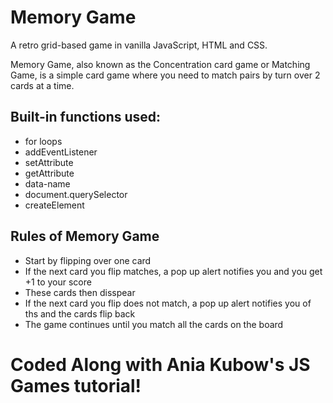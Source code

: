 # Memory Game


A retro grid-based game in vanilla JavaScript, HTML and CSS.

Memory Game, also known as the Concentration card game or Matching Game, is a simple card game where you need to match pairs by turn over 2 cards at a time.

## Built-in functions used:
- for loops
- addEventListener
- setAttribute
- getAttribute
- data-name
- document.querySelector
- createElement

## Rules of Memory Game
- Start by flipping over one card
- If the next card you flip matches, a pop up alert notifies you and you get +1 to your score
- These cards then disspear
- If the next card you flip does not match, a pop up alert notifies you of ths and the cards flip back
- The game continues until you match all the cards on the board

# Coded Along with Ania Kubow's JS Games tutorial!
